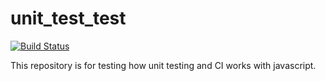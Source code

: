 # unit_test_test
[![Build Status](https://travis-ci.org/jordy-u/unit_test_test.svg?branch=master)](https://travis-ci.org/jordy-u/unit_test_test)

This repository is for testing how unit testing and CI works with javascript.

